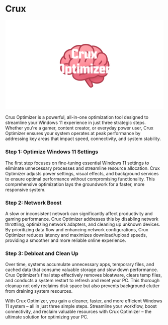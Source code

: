 # Crux

![Crux](CruxLogo.png)

Crux Optimizer is a powerful, all-in-one optimization tool designed to streamline your Windows 11 experience in just three strategic steps. Whether you're a gamer, content creator, or everyday power user, Crux Optimizer ensures your system operates at peak performance by addressing key areas that impact speed, connectivity, and system stability.

### **Step 1:** Optimize Windows 11 Settings
The first step focuses on fine-tuning essential Windows 11 settings to eliminate unnecessary processes and streamline resource allocation. Crux Optimizer adjusts power settings, visual effects, and background services to ensure optimal performance without compromising functionality. This comprehensive optimization lays the groundwork for a faster, more responsive system.

### **Step 2:** Network Boost
A slow or inconsistent network can significantly affect productivity and gaming performance. Crux Optimizer addresses this by disabling network throttling, optimizing network adapters, and cleaning up unknown devices. By prioritizing data flow and enhancing network configurations, Crux Optimizer reduces latency and maximizes download/upload speeds, providing a smoother and more reliable online experience.

### **Step 3:** Debloat and Clean Up
Over time, systems accumulate unnecessary apps, temporary files, and cached data that consume valuable storage and slow down performance. Crux Optimizer’s final step effectively removes bloatware, clears temp files, and conducts a system restart to refresh and reset your PC. This thorough cleanup not only reclaims disk space but also prevents background clutter from draining system resources.

With Crux Optimizer, you gain a cleaner, faster, and more efficient Windows 11 system – all in just three simple steps. Streamline your workflow, boost connectivity, and reclaim valuable resources with Crux Optimizer – the ultimate solution for optimizing your PC.
